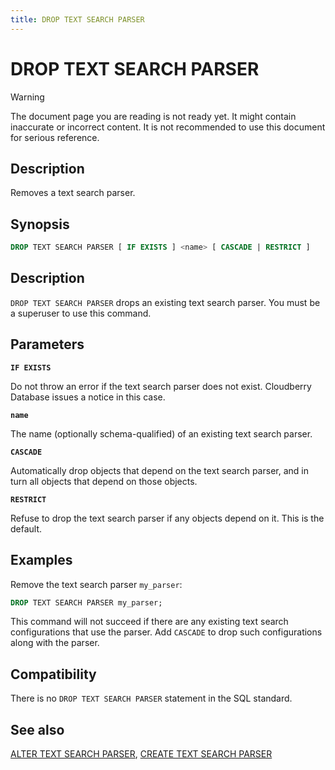 ```yaml
---
title: DROP TEXT SEARCH PARSER
---
```


# DROP TEXT SEARCH PARSER

> [!WARNING]
> The document page you are reading is not ready yet. It might contain inaccurate or incorrect content. It is not recommended to use this document for serious reference.

## Description

Removes a text search parser.

## Synopsis

```sql
DROP TEXT SEARCH PARSER [ IF EXISTS ] <name> [ CASCADE | RESTRICT ]
```

## Description

`DROP TEXT SEARCH PARSER` drops an existing text search parser. You must be a superuser to use this command.

## Parameters

**`IF EXISTS`**

Do not throw an error if the text search parser does not exist. Cloudberry Database issues a notice in this case.

**`name`**

The name (optionally schema-qualified) of an existing text search parser.

**`CASCADE`**

Automatically drop objects that depend on the text search parser, and in turn all objects that depend on those objects.

**`RESTRICT`**

Refuse to drop the text search parser if any objects depend on it. This is the default.

## Examples

Remove the text search parser `my_parser`:

```sql
DROP TEXT SEARCH PARSER my_parser;
```

This command will not succeed if there are any existing text search configurations that use the parser. Add `CASCADE` to drop such configurations along with the parser.

## Compatibility

There is no `DROP TEXT SEARCH PARSER` statement in the SQL standard.

## See also

[ALTER TEXT SEARCH PARSER](/docs/sql-stmts/sql-stmt-alter-text-search-parser.md), [CREATE TEXT SEARCH PARSER](/docs/sql-stmts/sql-stmt-create-text-search-parser.md)
